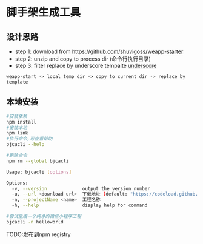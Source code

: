 # 脚手架生成工具

## 设计思路
* step 1: download from https://github.com/shuvigoss/weapp-starter
* step 2: unzip and copy to process dir (命令行执行目录)
* step 3: filter replace by underscore tempalte [underscore](https://underscorejs.bootcss.com/#template)


`weapp-start -> local temp dir -> copy to current dir -> replace by template` 

## 本地安装
``` bash
#安装依赖
npm install 
#安装本地
npm link
#执行命令,可查看帮助
bjcacli --help

#删除命令
npm rm --global bjcacli

Usage: bjcacli [options]

Options:
  -v, --version             output the version number
  -u, --url <download url>  下载地址 (default: "https://codeload.github.com/shuvigoss/weapp-starter/zip/master")
  -n, --projectName <name>  工程名称
  -h, --help                display help for command

#尝试生成一个纯净的微信小程序工程
bjcacli -n helloworld

```

TODO:发布到npm registry